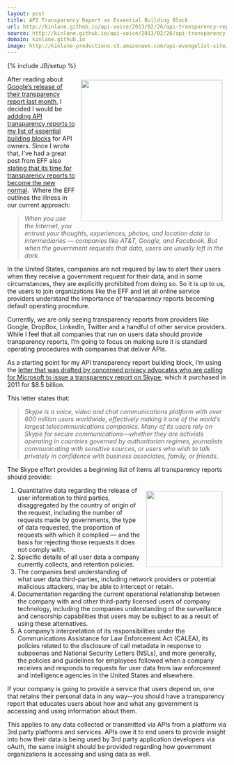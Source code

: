 ```yaml
---
layout: post
title: API Transparency Report as Essential Building Block
url: http://kinlane.github.io/api-voice/2013/02/26/api-transparency-report-as-essential-building-block/
source: http://kinlane.github.io/api-voice/2013/02/26/api-transparency-report-as-essential-building-block/
domain: kinlane.github.io
image: http://kinlane-productions.s3.amazonaws.com/api-evangelist-site/blog/tag-cloud-transparency-report.jpg
---
```

{% include JB/setup %}<p><p><img style="padding: 10px;" src="https://s3.amazonaws.com/kinlane-productions/api-evangelist/tag-cloud-transparency-report.jpg" alt="" width="325" align="right" /></p>
<p>After reading about <a href="http://googleblog.blogspot.com/2013/01/transparency-report-what-it-takes-for.html">Google&rsquo;s release of their transparency report last month</a>, I decided I would be <a href="http://apivoice.com/2013/01/23/making-transparency-reports-standard-operating-procedure/">addding API transparency reports to my list of essential building blocks</a> for API owners. Since I wrote that, I&rsquo;ve had a great post from EFF also <a href="https://www.eff.org/deeplinks/2013/01/its-time-transparency-reports-become-new-normal">stating that its time for transparency reports to become the new normal</a>. &nbsp;Where the EFF outlines the illness in our current approach:</p>
<blockquote><em>When you use the Internet, you entrust your thoughts, experiences, photos, and location data to intermediaries &mdash; companies like AT&amp;T, Google, and Facebook. But when the government requests that data, users are usually left in the dark.</em></blockquote>
<p>In the United States, companies are not required by law to alert their users when they receive a government request for their data, and in some circumstances, they are explicitly prohibited from doing so.   So it is up to us, the users to join organizations like the EFF and let all online service providers understand the importance of transparency reports becoming default operating procedure.</p>
<p>Currently, we are only seeing transparency reports from providers like Google, DropBox, LinkedIn, Twitter and a handful of other service providers.  While I feel that all companies that run on users data should provide transparency reports, I&rsquo;m going to focus on making sure it is standard operating procedures with companies that deliver APIs.</p>
<p>As a starting point for my API transparency report building block, I&rsquo;m using the <a href="http://www.skypeopenletter.com/">letter that was drafted by concerned privacy advocates who are calling for Microsoft to issue a transparency report on Skype</a>, which it purchased in 2011 for $8.5 billion.</p>
<p>This letter states that:</p>
<blockquote><em> Skype is a voice, video and chat communications platform with over 600 million users worldwide, effectively making it one of the world&rsquo;s largest telecommunications companies.   Many of its users rely on Skype for secure communications&mdash;whether they are activists operating in countries governed by authoritarian regimes, journalists communicating with sensitive sources, or users who wish to talk privately in confidence with business associates, family, or friends. </em></blockquote>
<p>The Skype effort provides a beginning list of items all transparency reports should provide:</p>
<p><a href="https://www.eff.org/" target="_blank"><img style="padding: 10px;" src="https://s3.amazonaws.com/kinlane-productions/api-evangelist/electronic-frontier-foundation/electronic-frontier-foundation-logo.gif" alt="" width="175" align="right" /></a></p>
<ol class="mainlist">
<li>Quantitative data regarding the release of user information to third parties, disaggregated by the country of origin of the request, including the number of requests made by governments, the type of data requested, the proportion of requests with which it complied &mdash; and the basis for rejecting those requests it does not comply with.</li>
<li>Specific details of all user data a company currently collects, and retention policies.</li>
<li>The companies best understanding of what user data third-parties, including network providers or potential malicious attackers, may be able to intercept or retain.</li>
<li>Documentation regarding the current operational relationship between the company with and other third-party licensed users of company technology, including the companies understanding of the surveillance and censorship capabilities that users may be subject to as a result of using these alternatives.</li>
<li>A company&rsquo;s interpretation of its responsibilities under the Communications Assistance for Law Enforcement Act (CALEA), its policies related to the disclosure of call metadata in response to subpoenas and National Security Letters (NSLs), and more generally, the policies and guidelines for employees followed when a company receives and responds to requests for user data from law enforcement and intelligence agencies in the United States and elsewhere.</li>
</ol>
<p>If your company is going to provide a service that users depend on, one that retains their personal data in any way--you should have a transparency report that educates users about how and what any government is accessing and using information about them.</p>
<p>This applies to any data collected or transmitted via APIs from a platform via 3rd party platforms and services.  APIs owe it to end users to provide insight into how their data is being used by 3rd party application developers via oAuth, the same insight should be provided regarding how government organizations is accessing and using data as well.</p></p>

